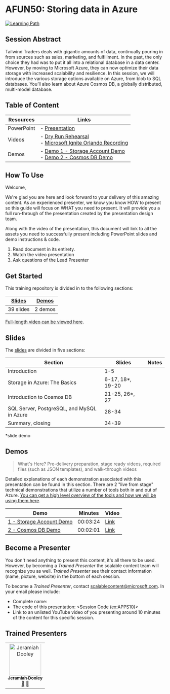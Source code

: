 # AFUN50: Storing data in Azure

 [![Learning Path](https://img.shields.io/badge/Learning%20Path-AFUN-fe5e00?logo=microsoft)](https://github.com/microsoft/ignite-learning-paths-training-afun/)

 
## Session Abstract

Tailwind Traders deals with gigantic amounts of data, continually pouring in from sources such as sales, marketing, and fulfillment. In the past, the only choice they had was to put it all into a relational database in a data center. However, by moving to Microsoft Azure, they can now optimize their data storage with increased scalability and resilience. In this session, we will introduce the various storage options available on Azure, from blob to SQL databases. You’ll also learn about Azure Cosmos DB, a globally distributed, multi-model database. 

## Table of Content

| Resources          | Links                            |
|-------------------|----------------------------------|
| PowerPoint        | - [Presentation](presentations.md) |
| Videos            | - [Dry Run Rehearsal](#) <br/>- [Microsoft Ignite Orlando Recording](https://myignite.techcommunity.microsoft.com/sessions/83205) |
| Demos             | - [Demo 1 - Storage Account Demo](demos/README.md#demo-1---storage-account-demo) <br/>- [Demo 2 - Cosmos DB Demo](demos/README.md#demo-2---cosmos-db-demo) |


## How To Use

Welcome,

We're glad you are here and look forward to your delivery of this amazing content. As an experienced presenter, we know you know HOW to present so this guide will focus on WHAT you need to present. It will provide you a full run-through of the presentation created by the presentation design team. 

Along with the video of the presentation, this document will link to all the assets you need to successfully present including PowerPoint slides and demo instructions &
code.

1.  Read document in its entirety.
2.  Watch the video presentation
3.  Ask questions of the Lead Presenter

## Get Started

This training repository is divided in to the following sections:

| [Slides](#slides) | [Demos](#demos) |  
|-------------------|-----------------|
| 39 slides         | 2 demos         |

 [Full-length video can be viewed here](https://myignite.techcommunity.microsoft.com/sessions/83205).


## Slides

The [slides](presentations.md) are divided in five sections:

 Section                                        | Slides           | Notes
------------------------------------------------|---------------   |------
Introduction                                    | 1-5              | 
Storage in Azure: The Basics                    | 6-17, 18*, 19-20 | 
Introduction to Cosmos DB​                       | 21-25, 26*, 27   | 
SQL Server, PostgreSQL, and MySQL in Azure​      | 28-34            |
Summary,  closing                               | 34-39            | 

*slide demo


## Demos

> What's Here? Pre-delivery preparation, stage ready videos, required files (such as JSON templates), and walk-through videos

Detailed explanations of each demonstration associated with this presentation can be found in this section. There are 2 "live from stage" technical demonstrations that utilize a number of tools both in and out of Azure. [You can get a high level overview of the tools and how we will be using them here](demos/README.md).

| Demo 	                                    | Minutes | Video
--------------------------------------------|---------|-----------------
|  [1 - Storage Account Demo](demos/README.md#demo-1---storage-account-demo)            | 00:03:24       | [Link](https://globaleventcdn.blob.core.windows.net/assets/afun/afun50/AFUN50%20-%20Demo%2001%20-%20Storage%20Account%20Demo.mp4)
|  [2 - Cosmos DB Demo](demos/README.md#demo-2---cosmos-db-demo)  | 00:02:01  | [Link](https://globaleventcdn.blob.core.windows.net/assets/afun/afun50/AFUN50%20-%20Demo%2002%20-%20Cosmos%20DB%20Demo.mp4)



## Become a Presenter

You don't need anything to present this content, it's all there to be used. However, by becoming a *Trained Presenter* the scalable content team will recognize you as well. *Trained Presenter* see their contact information (name, picture, website) in the bottom of each session.  
 
To become a *Trained Presenter*, contact [scalablecontent@microsoft.com](mailto:scalablecontent@microsoft.com). In your email please include:

- Complete name:
- The code of this presentation: \<Session Code (ex:APPS10)\>
- Link to an unlisted YouTube video of you presenting around 10 minutes of the content for this specific session.


## Trained Presenters

<!-- ALL-CONTRIBUTORS-LIST:START - Do not remove or modify this section -->
<!-- prettier-ignore -->

<table>
<tr>
    <td align="center"><a href="https://jeramiah.net/">
        <img src="https://avatars2.githubusercontent.com/u/4121105?s=460&v=4" width="100px;" alt="Jeramiah Dooley"/><br />
        <sub><b>Jeramiah Dooley</b></sub></a><br />
            <a href="https://github.com/microsoft/ignite-learning-paths-training-afun/commits?author=FBoucher" title="talk">📢</a>
            <a href="https://github.com/microsoft/ignite-learning-paths-training-afun/commits?author=FBoucher" title="Documentation">📖</a> 
    </td>
</tr></table>

<!-- ALL-CONTRIBUTORS-LIST:END -->